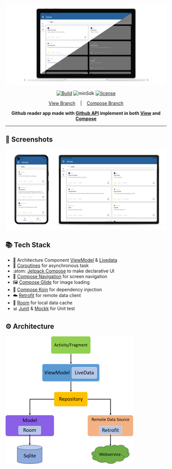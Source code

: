 <div align="center">
<img src="https://github.com/iamoscarliang/git-finder/blob/master/screenshots/feature_graph.png" width="600">

[![Build](https://github.com/iamoscarliang/git-finder/workflows/Build/badge.svg)](https://github.com/iamoscarliang/git-finder/actions)
![minSdk](https://img.shields.io/badge/minSdk-27-brightgreen)
[![license](https://img.shields.io/badge/license-MIT-brightgreen)](https://github.com/iamoscarliang/git-finder/blob/master/LICENSE)

[View Branch](https://github.com/iamoscarliang/git-finder/tree/master)&nbsp;&nbsp;&nbsp; | &nbsp;&nbsp;&nbsp;[Compose Branch](https://github.com/iamoscarliang/git-finder/tree/compose)

**Github reader app made with [Github API](https://docs.github.com/en/rest) implement in both [View](https://developer.android.com/studio/write/layout-editor) and [Compose](https://developer.android.com/develop/ui/compose)**
</div>

---

## :pushpin: Screenshots
<img src="https://github.com/iamoscarliang/git-finder/blob/master/screenshots/screenshot.png" width="800">

## :books: Tech Stack
- :wrench: Architecture Component [ViewModel](https://developer.android.com/topic/libraries/architecture/viewmodel) & [Livedata](https://developer.android.com/topic/libraries/architecture/livedata)
- :rocket: [Coroutines](https://developer.android.com/kotlin/coroutines) for asynchronous task
- :atom: [Jetpack Compose](https://developer.android.com/develop/ui/compose) to make declarative UI
- :ship: [Compose Navigation](https://developer.android.com/develop/ui/compose/navigation) for screen navigation
- :framed_picture: [Compose Glide](https://bumptech.github.io/glide/int/compose) for image loading
- :syringe: [Compose Koin](https://insert-koin.io/docs/quickstart/android-compose/) for dependency injection
- :cloud: [Retrofit](https://square.github.io/retrofit) for remote data client
- :floppy_disk: [Room](https://developer.android.com/training/data-storage/room) for local data cache
- :bar_chart: [Junit](https://developer.android.com/training/testing/local-tests) & [Mockk](https://mockk.io) for Unit test

## :gear: Architecture
<img src="https://github.com/iamoscarliang/git-finder/blob/master/screenshots/mvvm.png" width="400">
